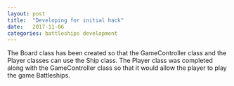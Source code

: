 ```yaml
---
layout: post
title:  "Developing for initial hack"
date:   2017-11-06
categories: battleships development
---
```

The Board class has been created so that the GameController class and the Player classes can use the Ship class. 
The Player class was completed along with the GameController class so that it would allow the player to play the game 
Battleships.
